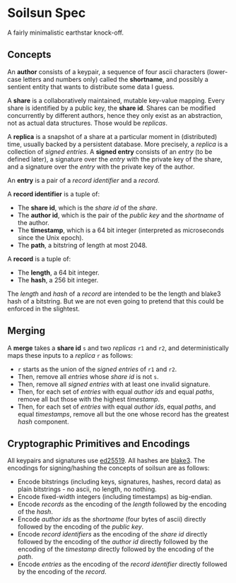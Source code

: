 # Soilsun Spec

A fairly minimalistic earthstar knock-off.

## Concepts

An **author** consists of a keypair, a sequence of four ascii characters
(lower-case letters and numbers only) called the **shortname**, and possibly a
sentient entity that wants to distribute some data I guess.

A **share** is a collaboratively maintained, mutable key-value mapping. Every
share is identified by a public key, the **share id**. Shares can be modified
concurrently by different authors, hence they only exist as an abstraction, not
as actual data structures. Those would be _replicas_.

A **replica** is a snapshot of a share at a particular moment in (distributed)
time, usually backed by a persistent database. More precisely, a _replica_ is a
collection of _signed entries_. A **signed entry** consists of an _entry_ (to be
defined later), a signature over the _entry_ with the private key of the share,
and a signature over the _entry_ with the private key of the author.

An **entry** is a pair of a _record identifier_ and a _record_.

A **record identifier** is a tuple of:

- The **share id**, which is the _share id_ of the _share_.
- The **author id**, which is the pair of the _public key_ and the _shortname_
  of the author.
- The **timestamp**, which is a 64 bit integer (interpreted as microseconds
  since the Unix epoch).
- The **path**, a bitstring of length at most 2048.

A **record** is a tuple of:

- The **length**, a 64 bit integer.
- The **hash**, a 256 bit integer.

The _length_ and _hash_ of a _record_ are intended to be the length and blake3
hash of a bitstring. But we are not even going to pretend that this could be
enforced in the slightest.

## Merging

A **merge** takes a **share id** `s` and two _replicas_ `r1` and `r2`, and
deterministically maps these inputs to a _replica_ `r` as follows:

- `r` starts as the union of the _signed entries_ of `r1` and `r2`.
- Then, remove all _entries_ whose _share id_ is not `s`.
- Then, remove all _signed entries_ with at least one invalid signature.
- Then, for each set of _entries_ with equal _author ids_ and equal _paths_,
  remove all but those with the highest _timestamp_.
- Then, for each set of _entries_ with equal _author ids_, equal _paths_, and
  equal _timestamps_, remove all but the one whose record has the greatest
  _hash_ component.

## Cryptographic Primitives and Encodings

All keypairs and signatures use [ed25519](https://ed25519.cr.yp.to/). All hashes
are [blake3](https://github.com/BLAKE3-team/BLAKE3). The encodings for
signing/hashing the concepts of soilsun are as follows:

- Encode bitstrings (including keys, signatures, hashes, record data) as plain
  bitstrings - no ascii, no length, no nothing.
- Encode fixed-width integers (including timestamps) as big-endian.
- Encode _records_ as the encoding of the _length_ followed by the encoding of
  the _hash_.
- Encode _author ids_ as the _shortname_ (four bytes of ascii) directly followed
  by the encoding of the _public key_.
- Encode _record identifiers_ as the encoding of the _share id_ directly
  followed by the encoding of the _author id_ directly followed by the encoding
  of the _timestamp_ directly followed by the encoding of the _path_.
- Encode _entries_ as the encoding of the _record identifier_ directly followed
  by the encoding of the _record_.

